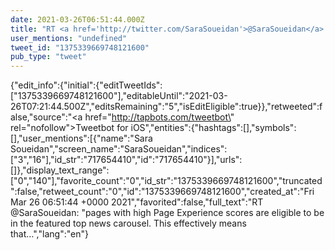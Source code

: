 ```yaml
---
date: 2021-03-26T06:51:44.000Z
title: "RT <a href='http://twitter.com/SaraSoueidan'>@SaraSoueidan</a>: pages with high Page Experience scores are eligible to be in the featured top news carousel. This effectively means that…″"
user_mentions: "undefined"
tweet_id: "1375339669748121600"
pub_type: "tweet"
---
```

{"edit_info":{"initial":{"editTweetIds":["1375339669748121600"],"editableUntil":"2021-03-26T07:21:44.500Z","editsRemaining":"5","isEditEligible":true}},"retweeted":false,"source":"<a href=\"http://tapbots.com/tweetbot\" rel=\"nofollow\">Tweetbot for iΟS</a>","entities":{"hashtags":[],"symbols":[],"user_mentions":[{"name":"Sara Soueidan","screen_name":"SaraSoueidan","indices":["3","16"],"id_str":"717654410","id":"717654410"}],"urls":[]},"display_text_range":["0","140"],"favorite_count":"0","id_str":"1375339669748121600","truncated":false,"retweet_count":"0","id":"1375339669748121600","created_at":"Fri Mar 26 06:51:44 +0000 2021","favorited":false,"full_text":"RT @SaraSoueidan: \"pages with high Page Experience scores are eligible to be in the featured top news carousel. This effectively means that…","lang":"en"}
